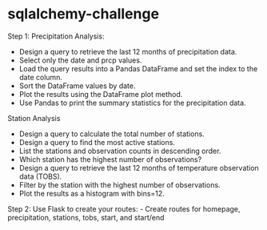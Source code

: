 # sqlalchemy-challenge

Step 1:
Precipitation Analysis:
  - Design a query to retrieve the last 12 months of precipitation data.
  - Select only the date and prcp values.
  - Load the query results into a Pandas DataFrame and set the index to the date column.
  - Sort the DataFrame values by date.
  - Plot the results using the DataFrame plot method.
  - Use Pandas to print the summary statistics for the precipitation data.
  
Station Analysis
  - Design a query to calculate the total number of stations.
  - Design a query to find the most active stations.
  - List the stations and observation counts in descending order.
  - Which station has the highest number of observations?
  - Design a query to retrieve the last 12 months of temperature observation data (TOBS).
  - Filter by the station with the highest number of observations.
  - Plot the results as a histogram with bins=12.
  
  
  Step 2:
  Use Flask to create your routes:
    - Create routes for homepage, precipitation, stations, tobs, start, and start/end
